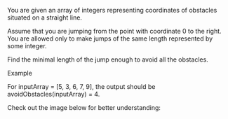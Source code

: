 You are given an array of integers representing coordinates of obstacles situated on a straight line.

Assume that you are jumping from the point with coordinate 0 to the right. You are allowed only to make jumps of the same length represented by some integer.

Find the minimal length of the jump enough to avoid all the obstacles.

Example

For inputArray = [5, 3, 6, 7, 9], the output should be
avoidObstacles(inputArray) = 4.

Check out the image below for better understanding:



